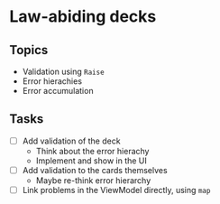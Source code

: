 # Law-abiding decks

## Topics

- Validation using `Raise`
- Error hierachies
- Error accumulation

## Tasks

- [ ] Add validation of the deck
  - Think about the error hierachy
  - Implement and show in the UI
- [ ] Add validation to the cards themselves
  - Maybe re-think error hierarchy 
- [ ] Link problems in the ViewModel directly, using `map`